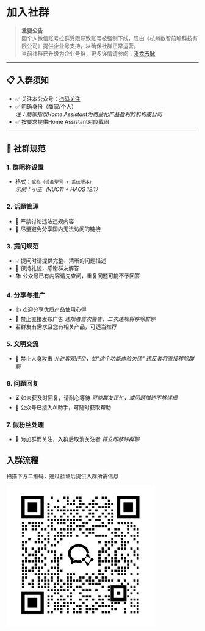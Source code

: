 # 加入社群

> **重要公告**  
> 因个人微信账号拉群受限导致账号被强制下线，现由《杭州数智前瞻科技有限公司》提供企业号支持，以确保社群正常运营。  
> 当前社群已升级为企业号群，更多详情请参阅：[来龙去脉](https://mp.weixin.qq.com/s/2iWtu_JiAnt6mVisS8CYWA)

---

## 📋 入群须知

- ✅ 关注本公众号：[扫码关注](/sponsor#关注我)
- ✅ 明确身份（商家/个人）  
  *注：商家指以Home Assistant为商业化产品盈利的机构或公司*
- ✅ 按要求提供Home Assistant对应截图

---

## 🚨 社群规范

### 1. 群昵称设置
- 格式：`昵称（设备型号 + 系统版本）`  
  *示例：小王（NUC11 + HAOS 12.1）*

### 2. 话题管理
- 🚫 严禁讨论违法违规内容
- 🚫 尽量避免分享国内无法访问的链接

### 3. 提问规范
- 💡 提问时请提供完整、清晰的问题描述
- 🙏 保持礼貌，感谢群友解答
- 📚 公众号已有内容请先查阅，重复问题可能不予回答

### 4. 分享与推广
- 👍 欢迎分享优质产品使用心得
- 🚫 禁止直接发布广告  *违规者首次警告，二次违规将移除群聊*
- 若群友有需求且您有相关产品，可适当推荐
 

### 5. 文明交流
- 🚫 禁止人身攻击
  *允许客观评价，如"这个功能体验欠佳"*
  *违反者将直接移除群聊*

### 6. 问题回复
- ⏳ 如未获及时回复，请耐心等待
  *可能群友正忙，或问题描述不够详细*
- 🤖 公众号已接入AI助手，可随时获取帮助

### 7. 假粉丝处理
- 🚫 为加群而关注，入群后取消关注者
  *将立即移除群聊*

## 入群流程
扫描下方二维码，通过验证后提供入群所需信息

![community](./images/community.jpg)
